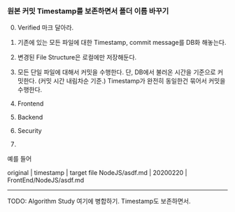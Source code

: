### 원본 커밋 Timestamp를 보존하면서 폴더 이름 바꾸기
0. Verified 마크 달아라.
1. 기존에 있는 모든 파일에 대한 Timestamp, commit message를 DB화 해놓는다.
2. 변경된 File Structure은 로컬에만 저장해둔다.
3. 모든 단일 파일에 대해서 커밋을 수행한다. 단, DB에서 불러온 시간을 기준으로 커밋한다. (커밋 시간 내림차순 기준.) Timestamp가 완전히 동일한건 묶어서 커밋을 수행한다.

01. Frontend
02. Backend
03. Security
04. 

예를 들어 

original | timestamp | target file
NodeJS/asdf.md | 20200220 | FrontEnd/NodeJS/asdf.md 

---
TODO: Algorithm Study 여기에 병합하기. Timestamp도 보존하면서.